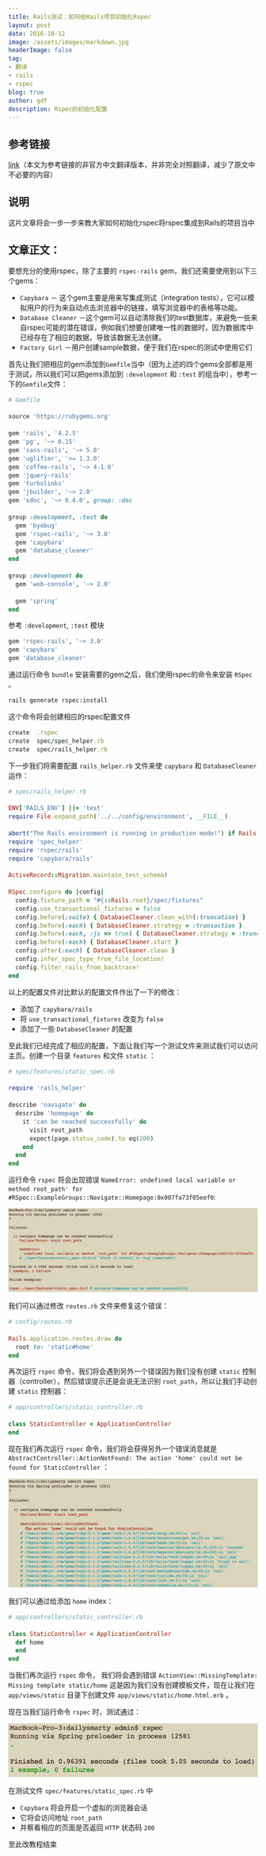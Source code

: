 ```yaml
---
title: Rails测试：如何给Rails项目初始化Rspec
layout: post
date: 2016-10-12
image: /assets/images/markdown.jpg
headerImage: false
tag:
- 翻译
- rails
- rspec
blog: true
author: gdf
description: Rspec的初始化配置
---
```


## 参考链接

[link](https://rails.devcamp.com/professional-rails-development-course/application-build/rails-app-configuration)（本文为参考链接的非官方中文翻译版本，并非完全对照翻译，减少了原文中不必要的内容）

## 说明
这片文章将会一步一步来教大家如何初始化rspec将rspec集成到Rails的项目当中

## 文章正文：
要想充分的使用rspec，除了主要的 `rspec-rails` gem，我们还需要使用到以下三个gems：

- `Capybara` － 这个gem主要是用来写集成测试（integration tests），它可以模拟用户的行为来自动点击浏览器中的链接，填写浏览器中的表格等功能。
- `Database Cleaner` －这个gem可以自动清除我们的test数据库，来避免一些来自rspec可能的潜在错误，例如我们想要创建唯一性的数据时，因为数据库中已经存在了相应的数据，导致该数据无法创建。
- `Factory Girl` －用户创建sample数据，便于我们在rspec的测试中使用它们

首先让我们把相应的gem添加到`Gemfile`当中（因为上述的四个gems全部都是用于测试，所以我们可以把gems添加到 `:development` 和 `:test` 的组当中），参考一下的`Gemfile`文件：

```ruby
# Gemfile

source 'https://rubygems.org'

gem 'rails', '4.2.5'
gem 'pg', '~> 0.15'
gem 'sass-rails', '~> 5.0'
gem 'uglifier', '>= 1.3.0'
gem 'coffee-rails', '~> 4.1.0'
gem 'jquery-rails'
gem 'turbolinks'
gem 'jbuilder', '~> 2.0'
gem 'sdoc', '~> 0.4.0', group: :doc

group :development, :test do
  gem 'byebug'
  gem 'rspec-rails', '~> 3.0'
  gem 'capybara'
  gem 'database_cleaner'
end

group :development do
  gem 'web-console', '~> 2.0'

  gem 'spring'
end
```

参考 `:development`, `:test` 模块

```ruby
gem 'rspec-rails', '~> 3.0'
gem 'capybara'
gem 'database_cleaner'
```

通过运行命令 `bundle` 安装需要的gem之后，我们使用rspec的命令来安装 `RSpec` 。

```bash
rails generate rspec:install
```

这个命令将会创建相应的rspec配置文件

```ruby
create  .rspec
create  spec/spec_helper.rb
create  spec/rails_helper.rb
```

下一步我们将需要配置 `rails_helper.rb` 文件来使 `capybara` 和 `DatabaseCleaner` 运作：

```ruby
# spec/rails_helper.rb

ENV['RAILS_ENV'] ||= 'test'
require File.expand_path('../../config/environment', __FILE__)

abort("The Rails environment is running in production mode!") if Rails.env.production?
require 'spec_helper'
require 'rspec/rails'
require 'capybara/rails'

ActiveRecord::Migration.maintain_test_schema!

RSpec.configure do |config|
  config.fixture_path = "#{::Rails.root}/spec/fixtures"
  config.use_transactional_fixtures = false
  config.before(:suite) { DatabaseCleaner.clean_with(:truncation) }
  config.before(:each) { DatabaseCleaner.strategy = :transaction }
  config.before(:each, :js => true) { DatabaseCleaner.strategy = :truncation }
  config.before(:each) { DatabaseCleaner.start }
  config.after(:each) { DatabaseCleaner.clean }
  config.infer_spec_type_from_file_location!
  config.filter_rails_from_backtrace!
end
```

以上的配置文件对比默认的配置文件作出了一下的修改：

- 添加了 `capybara/rails`
- 将 `use_transactional_fixtures` 改变为 `false`
- 添加了一些 `DatabaseCleaner` 的配置

至此我们已经完成了相应的配置，下面让我们写一个测试文件来测试我们可以访问主页。创建一个目录 `features` 和文件 `static` ：

```ruby
# spec/features/static_spec.rb

require 'rails_helper'

describe 'navigate' do
  describe 'homepage' do
    it 'can be reached successfully' do
      visit root_path
      expect(page.status_code).to eq(200)
    end
  end
end
```

运行命令 `rspec` 将会出现错误 `NameError: undefined local variable or method root_path' for #RSpec::ExampleGroups::Navigate::Homepage:0x007fa73f05eef0`:

![Alt Text](/assets/images/posts/rails-rspec-1.png)

我们可以通过修改 `routes.rb` 文件来修复这个错误：

```ruby
# config/routes.rb

Rails.application.routes.draw do
  root to: 'static#home'
end
```

再次运行 `rspec` 命令，我们将会遇到另外一个错误因为我们没有创建 `static` 控制器（controller），然后错误提示还是会说无法识别 `root_path`，所以让我们手动创建 `static` 控制器：

```ruby
# app/controllers/static_controller.rb

class StaticController < ApplicationController
end
```
现在我们再次运行 `rspec` 命令，我们将会获得另外一个错误消息就是 `AbstractController::ActionNotFound: The action 'home' could not be found for StaticController` ：

![Alt Text](/assets/images/posts/rails-rspec-2.png)

我们可以通过给添加 `home` index：

```ruby
# app/controllers/static_controller.rb

class StaticController < ApplicationController
  def home
  end
end
```

当我们再次运行 `rspec` 命令， 我们将会遇到错误 `ActionView::MissingTemplate: Missing template static/home` 这是因为我们没有创建模板文件，现在让我们在 `app/views/static` 目录下创建文件 `app/views/static/home.html.erb` 。

现在当我们运行命令 `rspec` 时，测试通过：

![Alt Text](/assets/images/posts/rails-rspec-3.png)

在测试文件 `spec/features/static_spec.rb` 中

- `Capybara` 将会开启一个虚拟的浏览器会话
- 它将会访问地址 `root_path`
- 并察看相应的页面是否返回 `HTTP` 状态码 `200`

至此改教程结束